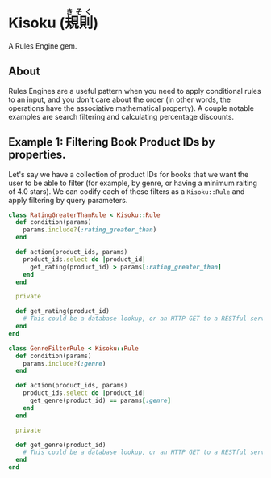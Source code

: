# Kisoku (<ruby>規則<rt>きそく</rt></ruby>)

A Rules Engine gem.

## About

Rules Engines are a useful pattern when you need to apply conditional rules to an input, and you don't care about the order (in other words, the operations have the associative mathematical property). A couple notable examples are search filtering and calculating percentage discounts.

## Example 1: Filtering Book Product IDs by properties.

Let's say we have a collection of product IDs for books that we want the user to be able to filter (for example, by genre, or having a minimum raiting of 4.0 stars). We can codify each of these filters as a `Kisoku::Rule` and apply filtering by query parameters.

```ruby
class RatingGreaterThanRule < Kisoku::Rule
  def condition(params)
    params.include?(:rating_greater_than)
  end

  def action(product_ids, params)
    product_ids.select do |product_id|
      get_rating(product_id) > params[:rating_greater_than]
    end
  end

  private

  def get_rating(product_id)
    # This could be a database lookup, or an HTTP GET to a RESTful service!
  end
end
```

```ruby
class GenreFilterRule < Kisoku::Rule
  def condition(params)
    params.include?(:genre)
  end

  def action(product_ids, params)
    product_ids.select do |product_id|
      get_genre(product_id) == params[:genre]
    end
  end

  private

  def get_genre(product_id)
    # This could be a database lookup, or an HTTP GET to a RESTful service!
  end
end
```

